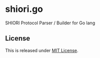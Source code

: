 shiori.go
=========

SHIORI Protocol Parser / Builder for Go lang

License
---------
This is released under [MIT License](http://narazaka.net/license/MIT?2016).

